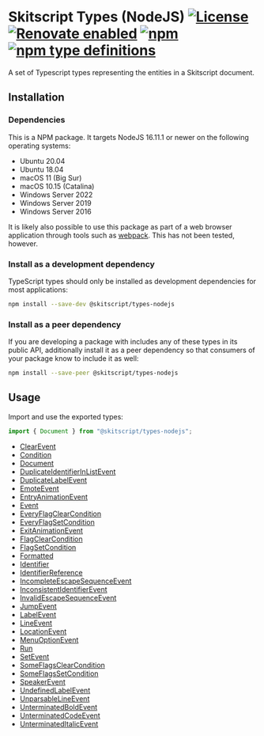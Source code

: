 # Skitscript Types (NodeJS) [![License](https://img.shields.io/github/license/skitscript/types-nodejs.svg)](https://github.com/skitscript/types-nodejs/blob/master/license) [![Renovate enabled](https://img.shields.io/badge/renovate-enabled-brightgreen.svg)](https://renovatebot.com/) [![npm](https://img.shields.io/npm/v/skitscript/types-nodejs.svg)](https://www.npmjs.com/package/skitscript/types-nodejs) [![npm type definitions](https://img.shields.io/npm/types/skitscript/types-nodejs.svg)](https://www.npmjs.com/package/skitscript/types-nodejs)

A set of Typescript types representing the entities in a Skitscript document.

## Installation

### Dependencies

This is a NPM package.  It targets NodeJS 16.11.1 or newer on the following
operating systems:

- Ubuntu 20.04
- Ubuntu 18.04
- macOS 11 (Big Sur)
- macOS 10.15 (Catalina)
- Windows Server 2022
- Windows Server 2019
- Windows Server 2016

It is likely also possible to use this package as part of a web browser
application through tools such as [webpack](https://webpack.js.org/).  This has
not been tested, however.

### Install as a development dependency

TypeScript types should only be installed as development dependencies for most
applications:

```bash
npm install --save-dev @skitscript/types-nodejs
```

### Install as a peer dependency

If you are developing a package with includes any of these types in its public
API, additionally install it as a peer dependency so that consumers of your
package know to include it as well:

```bash
npm install --save-peer @skitscript/types-nodejs
```

## Usage

Import and use the exported types:

```typescript
import { Document } from "@skitscript/types-nodejs";
```

- [ClearEvent](./ClearEvent/index.ts)
- [Condition](./Condition/index.ts)
- [Document](./Document/index.ts)
- [DuplicateIdentifierInListEvent](./DuplicateIdentifierInListEvent/index.ts)
- [DuplicateLabelEvent](./DuplicateLabelEvent/index.ts)
- [EmoteEvent](./EmoteEvent/index.ts)
- [EntryAnimationEvent](./EntryAnimationEvent/index.ts)
- [Event](./Event/index.ts)
- [EveryFlagClearCondition](./EveryFlagClearCondition/index.ts)
- [EveryFlagSetCondition](./EveryFlagSetCondition/index.ts)
- [ExitAnimationEvent](./ExitAnimationEvent/index.ts)
- [FlagClearCondition](./FlagClearCondition/index.ts)
- [FlagSetCondition](./FlagSetCondition/index.ts)
- [Formatted](./Formatted/index.ts)
- [Identifier](./Identifier/index.ts)
- [IdentifierReference](./IdentifierReference/index.ts)
- [IncompleteEscapeSequenceEvent](./IncompleteEscapeSequenceEvent/index.ts)
- [InconsistentIdentifierEvent](./InconsistentIdentifierEvent/index.ts)
- [InvalidEscapeSequenceEvent](./InvalidEscapeSequenceEvent/index.ts)
- [JumpEvent](./JumpEvent/index.ts)
- [LabelEvent](./LabelEvent/index.ts)
- [LineEvent](./LineEvent/index.ts)
- [LocationEvent](./LocationEvent/index.ts)
- [MenuOptionEvent](./MenuOptionEvent/index.ts)
- [Run](./Run/index.ts)
- [SetEvent](./SetEvent/index.ts)
- [SomeFlagsClearCondition](./SomeFlagsClearCondition/index.ts)
- [SomeFlagsSetCondition](./SomeFlagsSetCondition/index.ts)
- [SpeakerEvent](./SpeakerEvent/index.ts)
- [UndefinedLabelEvent](./UndefinedLabelEvent/index.ts)
- [UnparsableLineEvent](./UnparsableLineEvent/index.ts)
- [UnterminatedBoldEvent](./UnterminatedBoldEvent/index.ts)
- [UnterminatedCodeEvent](./UnterminatedCodeEvent/index.ts)
- [UnterminatedItalicEvent](./UnterminatedItalicEvent/index.ts)

